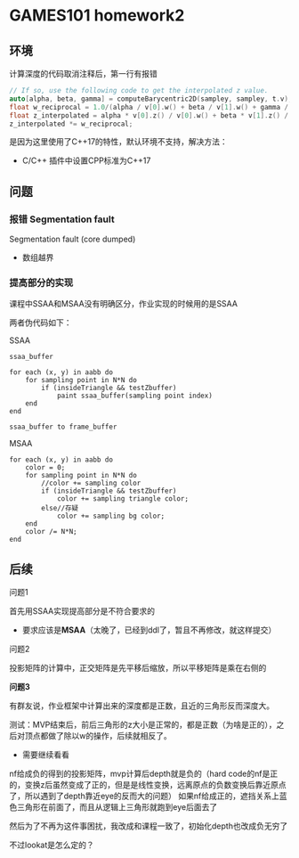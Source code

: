 # GAMES101 homework2

## 环境

计算深度的代码取消注释后，第一行有报错

```c++
// If so, use the following code to get the interpolated z value.
auto[alpha, beta, gamma] = computeBarycentric2D(sampley, sampley, t.v);
float w_reciprocal = 1.0/(alpha / v[0].w() + beta / v[1].w() + gamma / v[2].w());
float z_interpolated = alpha * v[0].z() / v[0].w() + beta * v[1].z() / v[1].w() + gamma * v[2].z() / v[2].w();
z_interpolated *= w_reciprocal;
```

是因为这里使用了C++17的特性，默认环境不支持，解决方法：

- C/C++ 插件中设置CPP标准为C++17

## 问题

### 报错 Segmentation fault

Segmentation fault (core dumped)

- 数组越界

### 提高部分的实现

课程中SSAA和MSAA没有明确区分，作业实现的时候用的是SSAA

两者伪代码如下：

SSAA

```
ssaa_buffer

for each (x, y) in aabb do
	for sampling point in N*N do
		if (insideTriangle && testZbuffer)
            paint ssaa_buffer(sampling point index)
	end
end

ssaa_buffer to frame_buffer
```



MSAA

```
for each (x, y) in aabb do
	color = 0;
	for sampling point in N*N do
		//color += sampling color
		if (insideTriangle && testZbuffer)
            color += sampling triangle color;
        else//存疑
        	color += sampling bg color;
	end
	color /= N*N;
end
```

## 后续

问题1

首先用SSAA实现提高部分是不符合要求的

- 要求应该是**MSAA**（太晚了，已经到ddl了，暂且不再修改，就这样提交）

问题2

投影矩阵的计算中，正交矩阵是先平移后缩放，所以平移矩阵是乘在右侧的

**问题3**

有群友说，作业框架中计算出来的深度都是正数，且近的三角形反而深度大。

测试：MVP结束后，前后三角形的z大小是正常的，都是正数（为啥是正的），之后对顶点都做了除以w的操作，后续就相反了。

- 需要继续看看

nf给成负的得到的投影矩阵，mvp计算后depth就是负的（hard code的nf是正的，变换z后虽然变成了正的，但是是线性变换，远离原点的负数变换后靠近原点了，所以遇到了depth靠近eye的反而大的问题）
如果nf给成正的，遮挡关系上蓝色三角形在前面了，而且从逻辑上三角形就跑到eye后面去了

然后为了不再为这件事困扰，我改成和课程一致了，初始化depth也改成负无穷了

不过lookat是怎么定的？

